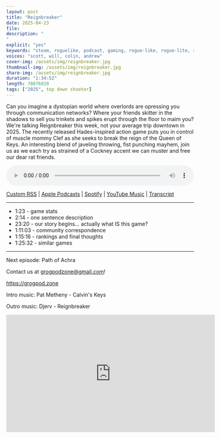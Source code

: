 ```yaml
---
layout: post
title: "Reignbreaker"
date: 2025-04-23
file: 
description: "
"
explicit: "yes" 
keywords: "steam, roguelike, podcast, gaming, rogue-like, rogue-lite, roguelite"
voices: "scott, will, colin, andrew"
cover-img: /assets/img/reignbreaker.jpg
thumbnail-img: /assets/img/reignbreaker.jpg
share-img: /assets/img/reignbreaker.jpg
duration: "1:34:52"
length: 78076920  
tags: ["2025", top down shooter]
---
```


Can you imagine a dystopian world where overlords are opressing you through communication networks? Where your friends skitter in the shadows to sell you trinkets and spikes erupt through the floor to maim you? We're talking Reignbreaker this week, not your average trip downtown in 2025. The recently released Hades-inspired action game puts you in control of muscle mommy Clef as she seeks to break the reign of the Queen of Keys. An interesting blend of javeling throwing, fist punching mayhem, join us as we each try as strained of a Cockney accent we can muster and free our dear rat friends.

<div class="container">
  <audio controls style="width: 100%;">
    <source src="" type="audio/mpeg">
  </audio>
</div>

[Custom RSS](https://grogpod.zone/feed.xml) | [Apple Podcasts](https://podcasts.apple.com/us/podcast/cube-chaos/id1650474911?i=1000702813860) | [Spotify](https://open.spotify.com/episode/4QxJz3FQDURHSPurpPFhtl) | [YouTube Music](https://music.youtube.com/playlist?list=PL-ShOmyMvd4jYFChE6tgj0JYG8RKK4xe0) | [Transcript](https://github.com/ScottBurger/going_rogue_podcast/blob/master/docs/transcripts/cube_chaos.txt)

---
* 1:23 - game stats
* 2:14 - one sentence description
* 23:20 - our story begins... actually what IS this game?
* 1:11:03 - community correspondence
* 1:15:16 - rankings and final thoughts
* 1:25:32 - similar games

---

Next episode: Path of Achra

Contact us at grogpodzone@gmail.com!

https://grogpod.zone

Intro music: Pat Metheny - Calvin's Keys

Outro music: Djerv - Reignbreaker

<div class="embed-responsive embed-responsive-16by9">
<iframe width="560" height="315" src="https://www.youtube.com/embed/xxxxxxxxxx" title="YouTube video player" frameborder="0" allow="accelerometer; autoplay; clipboard-write; encrypted-media; gyroscope; picture-in-picture" allowfullscreen></iframe>
</div>
